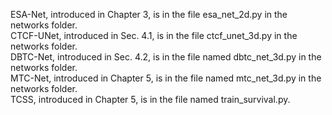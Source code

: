 ESA-Net, introduced in Chapter 3, is in the file esa_net_2d.py in the networks folder.  
CTCF-UNet, introduced in Sec. 4.1, is in the file ctcf_unet_3d.py in the networks folder.  
DBTC-Net, introduced in Sec. 4.2, is in the file named dbtc_net_3d.py in the networks folder.  
MTC-Net, introduced in Chapter 5, is in the file named mtc_net_3d.py in the networks folder.  
TCSS, introduced in Chapter 5, is in the file named train_survival.py.
